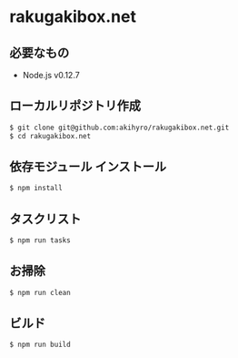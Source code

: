 rakugakibox.net
===============

必要なもの
----------

* Node.js v0.12.7

ローカルリポジトリ作成
----------------------

```sh
$ git clone git@github.com:akihyro/rakugakibox.net.git
$ cd rakugakibox.net
```

依存モジュール インストール
---------------------------

```sh
$ npm install
```

タスクリスト
------------

```sh
$ npm run tasks
```

お掃除
------

```sh
$ npm run clean
```

ビルド
------

```sh
$ npm run build
```
